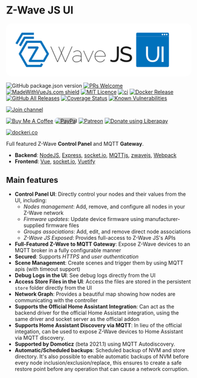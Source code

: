 # Z-Wave JS UI

<div>
  <img style="background-color: #fff; border-radius: 15px" src="_images/app_logo.svg" alt="Z-Wave JS UI">
</div>

![GitHub package.json version](https://img.shields.io/github/package-json/v/zwave-js/zwave-js-ui)
[![PRs Welcome](https://img.shields.io/badge/PRs-welcome-brightgreen.svg?style=flat-square)](http://makeapullrequest.com)
[![MadeWithVueJs.com shield](https://madewithvuejs.com/storage/repo-shields/1897-shield.svg)](https://madewithvuejs.com/p/zwave2mqtt/shield-link)
[![MIT Licence](https://badges.frapsoft.com/os/mit/mit.png)](https://opensource.org/licenses/mit-license.php)
[![ci](https://github.com/zwave-js/zwave-js-ui/workflows/ci/badge.svg?branch=master)](https://github.com/zwave-js/zwave-js-ui/actions?query=workflow%3Aci+branch%3Amaster)
[![Docker Release](https://github.com/zwave-js/zwave-js-ui/actions/workflows/docker-release.yml/badge.svg)](https://github.com/zwave-js/zwave-js-ui/actions/workflows/docker-release.yml)
[![GitHub All Releases](https://img.shields.io/github/downloads/zwave-js/zwave-js-ui/total)](https://github.com/zwave-js/zwave-js-ui/releases)
[![Coverage Status](https://coveralls.io/repos/github/zwave-js/zwave-js-ui/badge.svg?branch=master)](https://coveralls.io/github/zwave-js/zwave-js-ui?branch=master)
[![Known Vulnerabilities](https://snyk.io/test/github/zwave-js/zwave-js-ui/badge.svg?targetFile=package.json)](https://snyk.io/test/github/zwave-js/zwave-js-ui?targetFile=package.json)

[![Join channel](https://img.shields.io/badge/SLACK-zwave--js.slack.com-red.svg?style=popout&logo=slack&logoColor=red)](https://join.slack.com/t/zwave-js/shared_invite/zt-8ns655f6-d407vtI~KjU~1z11jyaQ9Q "Join channel")

[![Buy Me A Coffee](https://www.buymeacoffee.com/assets/img/custom_images/orange_img.png)](https://www.buymeacoffee.com/MVg9wc2HE "Buy Me A Coffee") [<img style="background:#ccc;border-radius:10px" alt="PayPal" src="https://www.paypalobjects.com/paypal-ui/logos/svg/paypal-color.svg" width="200" height="40px" />](https://paypal.me/daniellando) [![Patreon](https://c5.patreon.com/external/logo/become_a_patron_button.png)](https://www.patreon.com/bePatron?u=16906849) [<img src="https://liberapay.com/assets/widgets/donate.svg" alt="Donate using Liberapay" />](https://liberapay.com/robertsLando/donate)

[![dockeri.co](https://dockerico.blankenship.io/image/zwavejs/zwave-js-ui)](https://hub.docker.com/r/zwavejs/zwave-js-ui)

Full featured Z-Wave **Control Panel** and MQTT **Gateway**.

- **Backend**: [NodeJS](https://nodejs.org/en/), [Express](https://expressjs.com/), [socket.io](https://github.com/socketio/socket.io), [MQTTjs](https://github.com/mqttjs/MQTT.js), [zwavejs](https://github.com/zwave-js/node-zwave-js), [Webpack](https://webpack.js.org/)
- **Frontend**: [Vue](https://vuejs.org/), [socket.io](https://github.com/socketio/socket.io), [Vuetify](https://github.com/vuetifyjs/vuetify)

## Main features

- **Control Panel UI**: Directly control your nodes and their values from the UI, including:
  - *Nodes management*: Add, remove, and configure all nodes in your Z-Wave network
  - *Firmware updates*: Update device firmware using manufacturer-supplied firmware files
  - *Groups associations*: Add, edit, and remove direct node associations
  - *Z-Wave JS Exposed*: Provides full-access to Z-Wave JS's APIs
- **Full-Featured Z-Wave to MQTT Gateway**: Expose Z-Wave devices to an MQTT broker in a fully configurable manner
- **Secured**: Supports *HTTPS* and *user authentication*
- **Scene Management**: Create scenes and trigger them by using MQTT apis (with timeout support)
- **Debug Logs in the UI**: See debug logs directly from the UI
- **Access Store Files in the UI**: Access the files are stored in the persistent `store` folder directly from the UI
- **Network Graph**: Provides a beautiful map showing how nodes are communicating with the controller
- **Supports the Official Home Assistant Integration**: Can act as the backend driver for the official Home Assistant integration, using the same driver and socket server as the official addon
- **Supports Home Assistant Discovery via MQTT**: In lieu of the official integation, can be used to expose Z-Wave devices to Home Assistant via MQTT discovery.
- **Supported by Domoticz** (beta 2021.1) using MQTT Autodiscovery.
- **Automatic/Scheduled backups**: Scheduled backup of NVM and store directory. It's also possible to enable automatic backups of NVM before every node inclusion/exclusion/replace, this ensures to create a safe restore point before any operation that can cause a network corruption.

